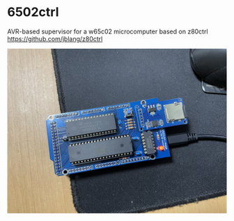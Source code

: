 # 6502ctrl
AVR-based supervisor for a w65c02 microcomputer based on z80ctrl https://github.com/jblang/z80ctrl

![](hardware/6502ctrl-mega.jpg)